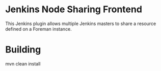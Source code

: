 # Jenkins Node Sharing Frontend

This Jenkins plugin allows multiple Jenkins masters to share a resource defined on a Foreman instance.

# Building
mvn clean install

